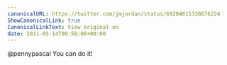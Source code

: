 ```yaml
---
canonicalURL: https://twitter.com/jmjordan/status/69204815338676224
ShowCanonicalLink: true
CanonicalLinkText: View original on
date: 2011-05-14T00:58:08+00:00
---
```

@pennypascal You can do it!